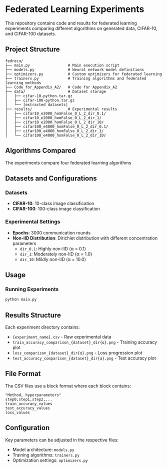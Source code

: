 # Federated Learning Experiments

This repository contains code and results for federated learning experiments comparing different algorithms on generated data, CIFAR-10, and CIFAR-100 datasets.

## Project Structure

```
fedrecu/
├── main.py                 # Main execution script
├── models.py               # Neural network model definitions
├── optimizers.py           # Custom optimizers for federated learning
├── trainers.py             # Training algorithms and federated learning methods
├── Code_for_Appendix_A2/   # Code for Appendix_A2
├── data/                   # Dataset storage
│   ├── cifar-10-python.tar.gz
│   ├── cifar-100-python.tar.gz
│   └── [extracted datasets]
├── results/                # Experimental results
│   ├── cifar10_e2000_homFalse_0_L_2_dir_0.1/
│   ├── cifar10_e2000_homFalse_0_L_2_dir_1/
│   ├── cifar10_e2000_homFalse_0_L_2_dir_10/
│   ├── cifar100_e4000_homFalse_0_L_2_dir_0.1/
│   ├── cifar100_e4000_homFalse_0_L_2_dir_1/
│   └── cifar100_e4000_homFalse_0_L_2_dir_10/
```

## Algorithms Compared

The experiments compare four federated learning algorithms
## Datasets and Configurations

### Datasets
- **CIFAR-10**: 10-class image classification
- **CIFAR-100**: 100-class image classification

### Experimental Settings
- **Epochs**: 3000 communication rounds
- **Non-IID Distribution**: Dirichlet distribution with different concentration parameters
  - `dir_0.1`: Highly non-IID (α = 0.1)
  - `dir_1`: Moderately non-IID (α = 1.0)
  - `dir_10`: Mildly non-IID (α = 10.0)

## Usage

### Running Experiments
```bash
python main.py
```
## Results Structure

Each experiment directory contains:
- `{experiment_name}.csv` - Raw experimental data
- `train_accuracy_comparison_{dataset}_dir{α}.png` - Training accuracy plot
- `loss_comparison_{dataset}_dir{α}.png` - Loss progression plot
- `test_accuracy_comparison_{dataset}_dir{α}.png` - Test accuracy plot

## File Format

The CSV files use a block format where each block contains:
```
"Method, hyperparameters"
step0,step1,step2,...
train_accuracy_values
test_accuracy_values
loss_values
```

## Configuration

Key parameters can be adjusted in the respective files:
- Model architecture: `models.py`
- Training algorithms: `trainers.py`
- Optimization settings: `optimizers.py`